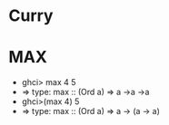 # Curry
# MAX
<ul>
<li>ghci> max 4 5</li>
<li>=> type: max :: (Ord a) => a ->a ->a</li>
<li>ghci>(max 4) 5</li>
<li>=> type: max :: (Ord a) => a -> (a -> a)</li>
</ul>